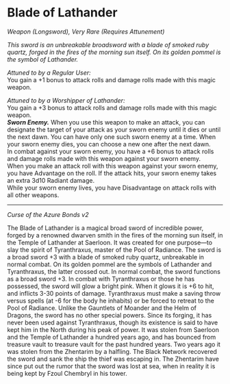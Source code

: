 # Blade of Lathander
*Weapon (Longsword), Very Rare (Requires Attunement)*

*This sword is an unbreakable broadsword with a blade of smoked ruby quartz, forged in the fires of the morning sun itself. On its golden pommel is the symbol of Lathander.*

*Attuned to by a Regular User:*  
You gain a +1 bonus to attack rolls and damage rolls made with this magic weapon.  

*Attuned to by a Worshipper of Lathander:*  
You gain a +3 bonus to attack rolls and damage rolls made with this magic weapon.  
***Sworn Enemy.*** When you use this weapon to make an attack, you can designate the target of your attack as your sworn enemy until it dies or until the next dawn. You can have only one such sworn enemy at a time. When your sworn enemy dies, you can choose a new one after the next dawn.  
In combat against your sworn enemy, you have a +6 bonus to attack rolls and damage rolls made with this weapon against your sworn enemy.  
When you make an attack roll with this weapon against your sworn enemy, you have Advantage on the roll. If the attack hits, your sworn enemy takes an extra 3d10 Radiant damage.  
While your sworn enemy lives, you have Disadvantage on attack rolls with all other weapons.


---
*Curse of the Azure Bonds v2*  

The Blade of Lathander is a magical
broad sword of incredible power, forged
by a renowned dwarven smith in the
fires of the morning sun itself, in the
Temple of Lathander at Saerloon. It was
created for one purpose—to slay the
spirit of Tyranthraxus, master of the
Pool of Radiance.
The sword is a broad sword +3 with a
blade of smoked ruby quartz, unbreakable
in normal combat. On its golden
pommel are the symbols of Lathander
and Tyranthraxus, the latter crossed out.
In normal combat, the sword functions
as a broad sword +3. In combat
with Tyranthraxus or those he has possessed,
the sword will glow a bright
pink. When it glows it is +6 to hit, and
inflicts 3-30 points of damage. Tyranthraxus
must make a saving throw versus
spells (at -6 for the body he
inhabits) or be forced to retreat to the
Pool of Radiance.
Unlike the Gauntlets of Moander and
the Helm of Dragons, the sword has no
other special powers. Since its forging,
it has never been used against Tyranthraxus,
though its existence is said to
have kept him in the North during his
peak of power. It was stolen from Saerloon
and the Temple of Lathander a hundred
years ago, and has bounced from
treasure vault to treasure vault for the
past hundred years. Two years ago it
was stolen from the Zhentarim by a halfling.
The Black Network recovered the
sword and sank the ship the thief was
escaping in. The Zhentarim have since
put out the rumor that the sword was lost
at sea, when in reality it is being kept by
Fzoul Chembryl in his tower.